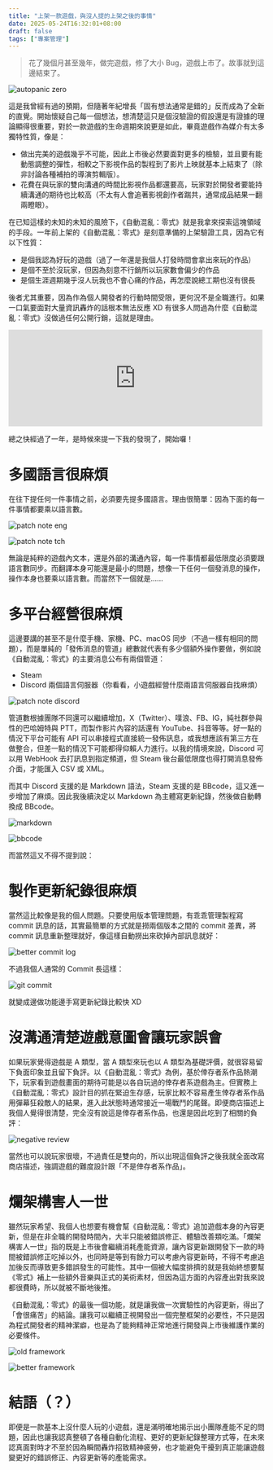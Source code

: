 ```yaml
---
title: "上架一款遊戲，與沒人提的上架之後的事情"
date: 2025-05-24T16:32:01+08:00
draft: false
tags: ["專案管理"]
---
```


> 花了幾個月甚至幾年，做完遊戲，修了大小 Bug，遊戲上市了。故事就到這邊結束了。

![autopanic zero](/images/posts/game-design/0018/0008.png)

這是我曾經有過的預期，但隨著年紀增長「固有想法通常是錯的」反而成為了全新的直覺。開始懷疑自己每一個想法，想清楚這只是個沒驗證的假設還是有證據的理論顯得很重要，對於一款遊戲的生命週期來說更是如此，畢竟遊戲作為媒介有太多獨特性質，像是：

- 做出完美的遊戲幾乎不可能，因此上市後必然要面對更多的檢驗，並且要有能動態調整的彈性，相較之下影視作品的製程到了影片上映就基本上結束了（除非討論各種補拍的導演剪輯版）。
- 花費在與玩家的雙向溝通的時間比影視作品都還要高，玩家對於開發者要能持續溝通的期待也比較高（不太有人會追著影視創作者踹共，通常成品結果一翻兩瞪眼）。

在已知這樣的未知的未知的風險下，《自動混亂：零式》就是我拿來探索這塊領域的手段。一年前上架的《自動混亂：零式》是刻意準備的上架驗證工具，因為它有以下性質：

- 是個我認為好玩的遊戲（過了一年還是我個人打發時間會拿出來玩的作品）
- 是個不至於沒玩家，但因為刻意不行銷所以玩家數會偏少的作品
- 是個生涯週期幾乎沒人玩我也不會心痛的作品，再怎麼說總工期也沒有很長

後者尤其重要，因為作為個人開發者的行動時間受限，更何況不是全職進行。如果一口氣要面對大量資訊轟炸的話根本無法反應 XD 有很多人問過為什麼《自動混亂：零式》沒做過任何公開行銷，這就是理由。

<iframe src="https://store.steampowered.com/widget/1423670/" frameborder="0" width="500" height="190"></iframe>

總之快經過了一年，是時候來提一下我的發現了，開始囉！

# 多國語言很麻煩

在往下提任何一件事情之前，必須要先提多國語言。理由很簡單：因為下面的每一件事情都要乘以語言數。

![patch note eng](/images/posts/game-design/0018/0001-en.png)

![patch note tch](/images/posts/game-design/0018/0001-tw.png "更新紀錄也要跟語言同步")

無論是純粹的遊戲內文本，還是外部的溝通內容，每一件事情都最低限度必須要跟語言數同步。而翻譯本身可能還是最小的問題，想像一下任何一個發消息的操作，操作本身也要乘以語言數。而當然下一個就是......

# 多平台經營很麻煩

這邊要講的甚至不是什麼手機、家機、PC、macOS 同步（不過一樣有相同的問題），而是單純的「發佈消息的管道」總數就代表有多少個額外操作要做，例如說《自動混亂：零式》的主要消息公布有兩個管道：

- Steam
- Discord 兩個語言伺服器（你看看，小遊戲經營什麼兩語言伺服器自找麻煩）

![patch note discord](/images/posts/game-design/0018/0002.png "Discord 有自己獨立的更新紀錄發佈管道")

管道數根據團隊不同還可以繼續增加，X（Twitter）、噗浪、FB、IG，純社群參與性的巴哈姆特與 PTT，而製作影片內容的話還有 YouTube、抖音等等。好一點的情況下平台可能有 API 可以串接程式直接統一發佈訊息，或我想應該有第三方在做整合，但差一點的情況下可能都得仰賴人力進行。以我的情境來說，Discord 可以用 WebHook 去打訊息到指定頻道，但 Steam 後台最低限度也得打開消息發佈介面，才能匯入 CSV 或 XML。

而其中 Discord 支援的是 Markdown 語法，Steam 支援的是 BBcode，這又進一步增加了麻煩。因此我後續決定以 Markdown 為主體寫更新紀錄，然後做自動轉換成 BBcode。

![markdown](/images/posts/game-design/0018/0003.png)

![bbcode](/images/posts/game-design/0018/0004.png)

而當然這又不得不提到說：

# 製作更新紀錄很麻煩

當然這比較像是我的個人問題。只要使用版本管理問題，有乖乖管理製程寫 commit 訊息的話，其實最簡單的方式就是撈兩個版本之間的 commit 差異，將 commit 訊息重新整理就好，像這樣自動撈出來砍掉內部訊息就好：

![better commit log](/images/posts/game-design/0018/0006.png)

不過我個人通常的 Commit 長這樣：

![git commit](/images/posts/game-design/0018/0005.png)

就變成邊做功能邊手寫更新紀錄比較快 XD

# 沒溝通清楚遊戲意圖會讓玩家誤會

如果玩家覺得遊戲是 A 類型，當 A 類型來玩也以 A 類型為基礎評價，就很容易留下負面印象並且留下負評。以《自動混亂：零式》為例，基於倖存者系作品熱潮下，玩家看到遊戲畫面的期待可能是以各自玩過的倖存者系遊戲為主。但實務上《自動混亂：零式》設計目的抓在緊迫生存感，玩家比較不容易產生倖存者系作品用彈幕狂殺敵人的結果，進入此狀態時通常接近一場戰鬥的尾聲。即便商店描述上我個人覺得很清楚，完全沒有說這是倖存者系作品，也還是因此吃到了相關的負評：

![negative review](/images/posts/game-design/0018/0007.jpg "「這不是款自動戰鬥遊戲該有的設計」，雖然商店頁面完全沒這樣宣傳")

當然也可以說玩家很壞，不過責任是雙向的，所以出現這個負評之後我就全面改寫商店描述，強調遊戲的難度設計跟「不是倖存者系作品」。

# 爛架構害人一世

雖然玩家希望、我個人也想要有機會幫《自動混亂：零式》追加遊戲本身的內容更新，但是在非全職的開發時間內，大半只能被錯誤修正、體驗改善類吃滿。「爛架構害人一世」指的既是上市後會繼續消耗產能資源，讓內容更新跟開發下一款的時間被錯誤修正吃掉以外，也同時是等到有餘力可以考慮內容更新時，不得不考慮追加後反而導致更多錯誤發生的可能性。其中一個被大幅度排擠的就是我始終想要幫《零式》補上一些額外音樂與正式的美術素材，但因為這方面的內容產出對我來說都很費時，所以就被不斷地後推。

《自動混亂：零式》的最後一個功能，就是讓我做一次實驗性的內容更新，得出了「會很痛苦」的結論。讓我可以繼續正視開發出一個完整框架的必要性，不只是因為程式開發者的精神潔癖，也是為了能夠精神正常地進行開發與上市後維護作業的必要條件。

![old framework](/images/posts/game-design/0018/0010.png "《零式》用的舊框架只能用是膠帶捆起來的一團亂形容，反覆持續出現的錯誤是忘記把新的設定值補進去跟使用者介面同步的區塊")

![better framework](/images/posts/game-design/0018/0009.png "正在開發中的新框架可以用很乾淨的方式自動偵測數值變動，避免發生一樣的事情")

# 結語（？）

即便是一款基本上沒什麼人玩的小遊戲，還是滿明確地揭示出小團隊產能不足的問題，因此也讓我認真整頓了各種自動化流程、更好的更新紀錄整理方式等，在未來認真面對時才不至於因為瞬間轟炸招致精神疲勞，也才能避免干擾到真正能讓遊戲變更好的錯誤修正、內容更新等的產能需求。